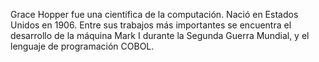 Grace Hopper fue una científica de la computación. Nació en Estados Unidos en 1906. Entre sus trabajos más importantes se encuentra el desarrollo de la máquina Mark I durante la Segunda Guerra Mundial, y el lenguaje de programación COBOL.
